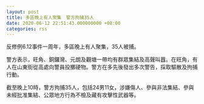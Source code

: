 ```yaml
---
layout: post
title: 多區晚上有人聚集　警方拘捕35人
date: 2020-06-12 22:51:43.000000000 +08:00
categories: rss
---
```


反修例6.12事件一周年，多區晚上有人聚集，35人被捕。

警方表示，旺角、銅鑼灣、元朗及觀塘一帶均有群眾集結及高聲叫囂。在旺角，有人在山東街從高處向警員投擲硬物。警方在多先後發出多次警告，採取驅散及拘捕行動。

截至晚上10時，警方拘捕35人，包括24男11女，涉嫌傷人、參與非法集結、參與未經批准集結、公眾地方行為不檢及藏有攻擊性武器等。
